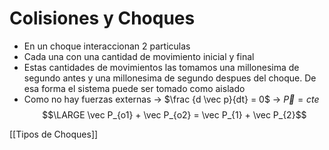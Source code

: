 # Colisiones y Choques
- En un choque interaccionan 2 particulas
- Cada una con una cantidad de movimiento inicial y final
- Estas cantidades de movimientos las tomamos una millonesima de segundo antes y una millonesima de segundo despues del choque. De esa forma el sistema puede ser tomado como aislado
- Como no hay fuerzas externas -> $\frac {d \vec p}{dt} = 0$ -> $\vec P=cte$
$$\LARGE \vec P_{o1} + \vec P_{o2} = \vec P_{1} + \vec P_{2}$$

[[Tipos de Choques]]